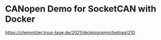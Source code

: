 CANopen Demo for SocketCAN with Docker
======================================

https://chemnitzer.linux-tage.de/2021/de/programm/beitrag/210

